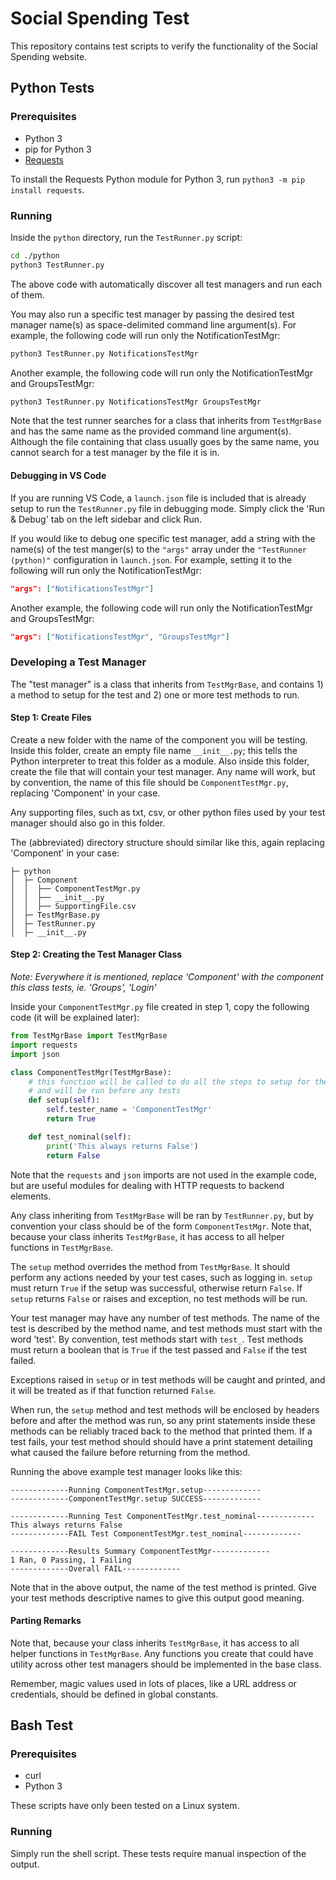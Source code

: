 # Social Spending Test

This repository contains test scripts to verify the functionality of the Social Spending website.

## Python Tests

### Prerequisites

* Python 3
* pip for Python 3
* [Requests](https://pypi.org/project/requests/)

To install the Requests Python module for Python 3, run `python3 -m pip install requests`.

### Running

Inside the `python` directory, run the `TestRunner.py` script:

```bash
cd ./python
python3 TestRunner.py
```

The above code with automatically discover all test managers and run each of them.

You may also run a specific test manager by passing the desired test manager name(s) as space-delimited command line argument(s). For example, the following code will run only the NotificationTestMgr:

```bash
python3 TestRunner.py NotificationsTestMgr
```

Another example, the following code will run only the NotificationTestMgr and GroupsTestMgr:

```bash
python3 TestRunner.py NotificationsTestMgr GroupsTestMgr
```

Note that the test runner searches for a class that inherits from `TestMgrBase` and has the same name as the provided command line argument(s). Although the file containing that class usually goes by the same name, you cannot search for a test manager by the file it is in.

#### Debugging in VS Code

If you are running VS Code, a `launch.json` file is included that is already setup to run the `TestRunner.py` file in debugging mode. Simply click the 'Run & Debug' tab on the left sidebar and click Run.

If you would like to debug one specific test manager, add a string with the name(s) of the test manger(s) to the `"args"` array under the `"TestRunner (python)"` configuration in `launch.json`. For example, setting it to the following will run only the NotificationTestMgr:

```json
"args": ["NotificationsTestMgr"]
```

Another example, the following code will run only the NotificationTestMgr and GroupsTestMgr:

```json
"args": ["NotificationsTestMgr", "GroupsTestMgr"]
```

### Developing a Test Manager

The "test manager" is a class that inherits from `TestMgrBase`, and contains 1) a method to setup for the test and 2) one or more test methods to run.

#### Step 1: Create Files

Create a new folder with the name of the component you will be testing. Inside this folder, create an empty file name `__init__.py`; this tells the Python interpreter to treat this folder as a module. Also inside this folder, create the file that will contain your test manager. Any name will work, but by convention, the name of this file should be `ComponentTestMgr.py`, replacing 'Component' in your case.

Any supporting files, such as txt, csv, or other python files used by your test manager should also go in this folder.

The (abbreviated) directory structure should similar like this, again replacing 'Component' in your case:
```
├─ python
│  ├─ Component
│  │  ├── ComponentTestMgr.py
│  │  ├── __init__.py
│  │  ├── SupportingFile.csv
│  ├─ TestMgrBase.py
│  ├─ TestRunner.py
│  ├─ __init__.py
```

#### Step 2: Creating the Test Manager Class

_Note: Everywhere it is mentioned, replace 'Component' with the component this class tests, ie. 'Groups', 'Login'_

Inside your `ComponentTestMgr.py` file created in step 1, copy the following code (it will be explained later):

```python
from TestMgrBase import TestMgrBase
import requests
import json

class ComponentTestMgr(TestMgrBase):
    # this function will be called to do all the steps to setup for the tests, ...
    # and will be run before any tests
    def setup(self):
        self.tester_name = 'ComponentTestMgr'
        return True

    def test_nominal(self):
        print('This always returns False')
        return False
```

Note that the `requests` and `json` imports are not used in the example code, but are useful modules for dealing with HTTP requests to backend elements.

Any class inheriting from `TestMgrBase` will be ran by `TestRunner.py`, but by convention your class should be of the form `ComponentTestMgr`. Note that, because your class inherits `TestMgrBase`, it has access to all helper functions in `TestMgrBase`.

The `setup` method overrides the method from `TestMgrBase`. It should perform any actions needed by your test cases, such as logging in. `setup` must return `True` if the setup was successful, otherwise return `False`. If `setup` returns `False` or raises and exception, no test methods will be run.

Your test manager may have any number of test methods. The name of the test is described by the method name, and test methods must start with the word 'test'. By convention, test methods start with `test_`. Test methods must return a boolean that is `True` if the test passed and `False` if the test failed.

Exceptions raised in `setup` or in test methods will be caught and printed, and it will be treated as if that function returned `False`.

When run, the `setup` method and test methods will be enclosed by headers before and after the method was run, so any print statements inside these methods can be reliably traced back to the method that printed them. If a test fails, your test method should should have a print statement detailing what caused the failure before returning from the method.

Running the above example test manager looks like this:

```
-------------Running ComponentTestMgr.setup-------------
-------------ComponentTestMgr.setup SUCCESS-------------

-------------Running Test ComponentTestMgr.test_nominal-------------
This always returns False
-------------FAIL Test ComponentTestMgr.test_nominal-------------

-------------Results Summary ComponentTestMgr-------------
1 Ran, 0 Passing, 1 Failing
-------------Overall FAIL-------------
```

Note that in the above output, the name of the test method is printed. Give your test methods descriptive names to give this output good meaning.

#### Parting Remarks

Note that, because your class inherits `TestMgrBase`, it has access to all helper functions in `TestMgrBase`. Any functions you create that could have utility across other test managers should be implemented in the base class.

Remember, magic values used in lots of places, like a URL address or credentials, should be defined in global constants.

## Bash Test

### Prerequisites

* curl
* Python 3

These scripts have only been tested on a Linux system.

### Running

Simply run the shell script. These tests require manual inspection of the output.
